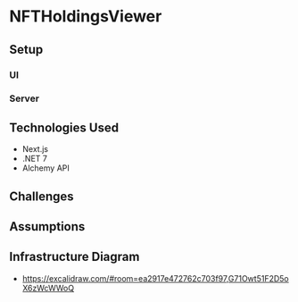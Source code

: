 # NFTHoldingsViewer

## Setup

### UI

### Server

## Technologies Used

- Next.js
- .NET 7
- Alchemy API

## Challenges

## Assumptions

## Infrastructure Diagram

- https://excalidraw.com/#room=ea2917e472762c703f97,G71Owt51F2D5oX6zWcWWoQ


